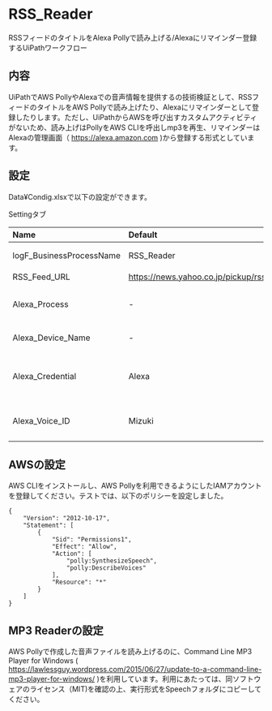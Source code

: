# RSS_Reader

RSSフィードのタイトルをAlexa Pollyで読み上げる/Alexaにリマインダー登録するUiPathワークフロー

## 内容

UiPathでAWS PollyやAlexaでの音声情報を提供するの技術検証として、RSSフィードのタイトルをAWS Pollyで読み上げたり、Alexaにリマインダーとして登録したりします。ただし、UiPathからAWSを呼び出すカスタムアクティビティがないため、読み上げはPollyをAWS CLIを呼出しmp3を再生、リマインダーはAlexaの管理画面（ https://alexa.amazon.com )から登録する形式としています。

## 設定

Data¥Condig.xlsxで以下の設定ができます。

Settingタブ

| Name                     | Default                                 | Description                                                                       |
|:-------------------------|:----------------------------------------|:----------------------------------------------------------------------------------|
| logF_BusinessProcessName | RSS_Reader                              | ワークフローの名称（ログに出力されます）                                          |
| RSS_Feed_URL             | https://news.yahoo.co.jp/pickup/rss.xml | RSS_フィードのURL                                                                 |
| Alexa_Process            | -                                       | Speech:(Pollyで読み上げる),Reminder:(リマインダー登録する)                        |
| Alexa_Device_Name        | -                                       | リマインダーを登録するAlexaデバイス名                                             |
| Alexa_Credential         | Alexa                                   | https://alexa.amazon.com にログインするためのEmail/Passwordを登録するCredential名 |
| Alexa_Voice_ID           | Mizuki                                  | Alexa Pollyで読み上げる音声（Mizuki: 女性、Takumi: 男性）                         |

## AWSの設定

AWS CLIをインストールし、AWS Pollyを利用できるようにしたIAMアカウントを登録してください。テストでは、以下のポリシーを設定しました。

```
{
    "Version": "2012-10-17",
    "Statement": [
        {
            "Sid": "Permissions1",
            "Effect": "Allow",
            "Action": [
                "polly:SynthesizeSpeech",
                "polly:DescribeVoices"
            ],
            "Resource": "*"
        }
    ]
}
```

## MP3 Readerの設定

AWS Pollyで作成した音声ファイルを読み上げるのに、Command Line MP3 Player for Windows ( https://lawlessguy.wordpress.com/2015/06/27/update-to-a-command-line-mp3-player-for-windows/ )を利用しています。利用にあたっては、同ソフトウェアのライセンス（MIT)を確認の上、実行形式をSpeechフォルダにコピーしてください。
